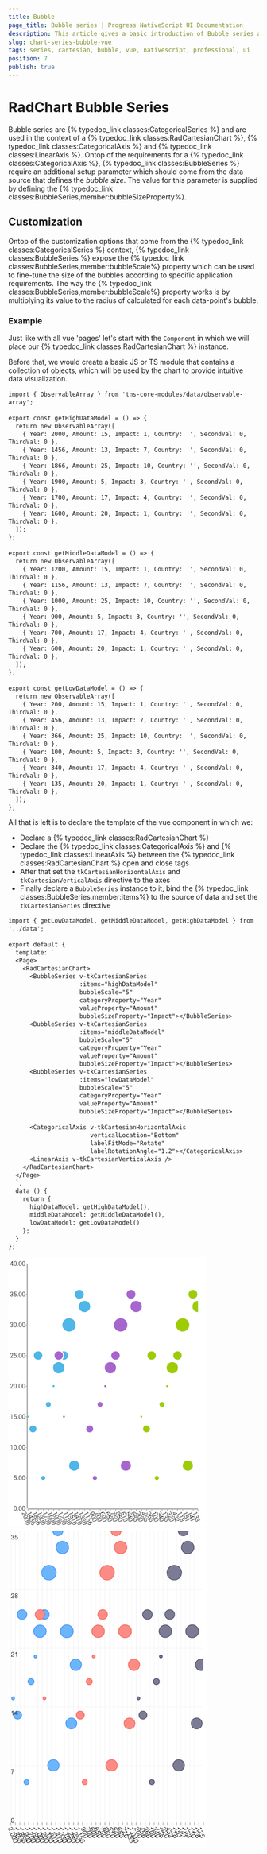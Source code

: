 ```yaml
---
title: Bubble
page_title: Bubble series | Progress NativeScript UI Documentation
description: This article gives a basic introduction of Bubble series and continues with a sample scenario of how Bubble series are used.
slug: chart-series-bubble-vue
tags: series, cartesian, bubble, vue, nativescript, professional, ui
position: 7
publish: true
---
```


# RadChart Bubble Series
Bubble series are {% typedoc_link classes:CategoricalSeries %} and are used in the context of a {% typedoc_link classes:RadCartesianChart %}, {% typedoc_link classes:CategoricalAxis %} and {% typedoc_link classes:LinearAxis %}. Ontop of the requirements for a {% typedoc_link classes:CategoricalAxis %}, {% typedoc_link classes:BubbleSeries %} require an additional setup parameter which should come from the data source that defines the *bubble size*. The value for this parameter is supplied by defining the {% typedoc_link classes:BubbleSeries,member:bubbleSizeProperty%}.

## Customization
Ontop of the customization options that come from the {% typedoc_link classes:CategoricalSeries %} context, {% typedoc_link classes:BubbleSeries %} expose the {% typedoc_link classes:BubbleSeries,member:bubbleScale%} property which can be used to fine-tune the size of the bubbles according to specific application requirements. The way the {% typedoc_link classes:BubbleSeries,member:bubbleScale%} property works is by multiplying its value to the radius of calculated for each data-point's bubble.

### Example
Just like with all vue 'pages' let's start with the `Component` in which we will place our {% typedoc_link classes:RadCartesianChart %} instance.

Before that, we would create a basic JS or TS module that contains a collection of objects, which will be used by the chart to provide intuitive data visualization.

```
import { ObservableArray } from 'tns-core-modules/data/observable-array';

export const getHighDataModel = () => {
  return new ObservableArray([
    { Year: 2000, Amount: 15, Impact: 1, Country: '', SecondVal: 0, ThirdVal: 0 },
    { Year: 1456, Amount: 13, Impact: 7, Country: '', SecondVal: 0, ThirdVal: 0 },
    { Year: 1866, Amount: 25, Impact: 10, Country: '', SecondVal: 0, ThirdVal: 0 },
    { Year: 1900, Amount: 5, Impact: 3, Country: '', SecondVal: 0, ThirdVal: 0 },
    { Year: 1700, Amount: 17, Impact: 4, Country: '', SecondVal: 0, ThirdVal: 0 },
    { Year: 1600, Amount: 20, Impact: 1, Country: '', SecondVal: 0, ThirdVal: 0 },
  ]);
};

export const getMiddleDataModel = () => {
  return new ObservableArray([
    { Year: 1200, Amount: 15, Impact: 1, Country: '', SecondVal: 0, ThirdVal: 0 },
    { Year: 1156, Amount: 13, Impact: 7, Country: '', SecondVal: 0, ThirdVal: 0 },
    { Year: 1000, Amount: 25, Impact: 10, Country: '', SecondVal: 0, ThirdVal: 0 },
    { Year: 900, Amount: 5, Impact: 3, Country: '', SecondVal: 0, ThirdVal: 0 },
    { Year: 700, Amount: 17, Impact: 4, Country: '', SecondVal: 0, ThirdVal: 0 },
    { Year: 600, Amount: 20, Impact: 1, Country: '', SecondVal: 0, ThirdVal: 0 },
  ]);
};

export const getLowDataModel = () => {
  return new ObservableArray([
    { Year: 200, Amount: 15, Impact: 1, Country: '', SecondVal: 0, ThirdVal: 0 },
    { Year: 456, Amount: 13, Impact: 7, Country: '', SecondVal: 0, ThirdVal: 0 },
    { Year: 366, Amount: 25, Impact: 10, Country: '', SecondVal: 0, ThirdVal: 0 },
    { Year: 100, Amount: 5, Impact: 3, Country: '', SecondVal: 0, ThirdVal: 0 },
    { Year: 340, Amount: 17, Impact: 4, Country: '', SecondVal: 0, ThirdVal: 0 },
    { Year: 135, Amount: 20, Impact: 1, Country: '', SecondVal: 0, ThirdVal: 0 },
  ]);
};
```

All that is left is to declare the template of the vue component in which we:

- Declare a {% typedoc_link classes:RadCartesianChart %}
- Declare the {% typedoc_link classes:CategoricalAxis %} and {% typedoc_link classes:LinearAxis %} between the {% typedoc_link classes:RadCartesianChart %} open and close tags
- After that set the `tkCartesianHorizontalAxis` and `tkCartesianVerticalAxis` directive to the axes
- Finally declare a `BubbleSeries` instance to it, bind the {% typedoc_link classes:BubbleSeries,member:items%} to the source of data and set the `tkCartesianSeries` directive

```
import { getLowDataModel, getMiddleDataModel, getHighDataModel } from '../data';

export default {
  template: `
  <Page>
    <RadCartesianChart>
      <BubbleSeries v-tkCartesianSeries
                    :items="highDataModel"
                    bubbleScale="5"
                    categoryProperty="Year"
                    valueProperty="Amount"
                    bubbleSizeProperty="Impact"></BubbleSeries>
      <BubbleSeries v-tkCartesianSeries
                    :items="middleDataModel"
                    bubbleScale="5"
                    categoryProperty="Year"
                    valueProperty="Amount"
                    bubbleSizeProperty="Impact"></BubbleSeries>
      <BubbleSeries v-tkCartesianSeries
                    :items="lowDataModel"
                    bubbleScale="5"
                    categoryProperty="Year"
                    valueProperty="Amount"
                    bubbleSizeProperty="Impact"></BubbleSeries>

      <CategoricalAxis v-tkCartesianHorizontalAxis
                       verticalLocation="Bottom"
                       labelFitMode="Rotate"
                       labelRotationAngle="1.2"></CategoricalAxis>
      <LinearAxis v-tkCartesianVerticalAxis />
    </RadCartesianChart>
  </Page>
  `,
  data () {
    return {
      highDataModel: getHighDataModel(),
      middleDataModel: getMiddleDataModel(),
      lowDataModel: getLowDataModel()
    };
  }
};
```

![Cartesian chart: Bubble series](images/bubble_series_android.png "Bubble series on Android.") ![Cartesian chart: Bubble series](images/bubble_series_ios.png "Bubble series on iOS.")
